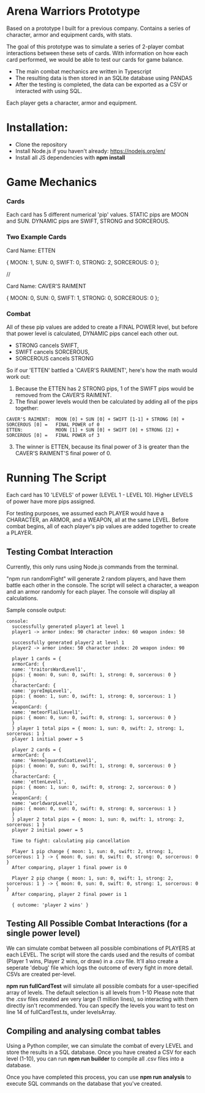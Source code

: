 # Arena Warriors Prototype
Based on a prototype I built for a previous company.  Contains a series of character, armor and equipment cards, with stats.

The goal of this prototype was to simulate a series of 2-player combat interactions between these sets of cards.  With information on how each card performed, we would be able to test our cards for game balance.

- The main combat mechanics are written in Typescript
- The resulting data is then stored in an SQLite database using PANDAS
- After the testing is completed, the data can be exported as a CSV or interacted with using SQL.

Each player gets a character, armor and equipment.

# Installation:

- Clone the repository
- Install Node.js if you haven't already: https://nodejs.org/en/
- Install all JS dependencies with **npm install**

# Game Mechanics

### Cards

Each card has 5 different numerical 'pip' values.  STATIC pips are MOON and SUN.  DYNAMIC pips are SWIFT, STRONG and SORCEROUS.

### Two Example Cards

  Card Name: ETTEN
  
  {
    MOON: 1,
    SUN: 0,
    SWIFT: 0,
    STRONG: 2,
    SORCEROUS: 0
  };

//

  Card Name: CAVER'S RAIMENT
  
  {
    MOON: 0,
    SUN: 0,
    SWIFT: 1,
    STRONG: 0,
    SORCEROUS: 0
  };


### Combat

All of these pip values are added to create a FINAL POWER level, but before that power level is calculated, DYNAMIC pips cancel each other out.

  - STRONG cancels SWIFT,
  - SWIFT cancels SORCEROUS,
  - SORCEROUS cancels STRONG

So if our 'ETTEN' battled a 'CAVER'S RAIMENT', here's how the math would work out:

  1. Because the ETTEN has 2 STRONG pips, 1 of the SWIFT pips would be removed from the CAVER'S RAIMENT.
  2. The final power levels would then be calculated by adding all of the pips together:

    CAVER'S RAIMENT:  MOON [0] + SUN [0] + SWIFT [1-1] + STRONG [0] + SORCEROUS [0] =   FINAL POWER of 0
    ETTEN:            MOON [1] + SUN [0] + SWIFT [0] + STRONG [2] + SORCEROUS [0] =   FINAL POWER of 3

  3. The winner is ETTEN, because its final power of 3 is greater than the CAVER'S RAIMENT'S final power of 0.
  
  
# Running The Script

Each card has 10 'LEVELS' of power (LEVEL 1 - LEVEL 10).  Higher LEVELS of power have more pips assigned.

For testing purposes, we assumed each PLAYER would have a CHARACTER, an ARMOR, and a WEAPON, all at the same LEVEL.  Before combat begins, all of each player's pip values are added together to create a PLAYER.

## Testing Combat Interaction

Currently, this only runs using Node.js commands from the terminal.

"npm run randomFight" will generate 2 random players, and have them battle each other in the console.  The script will select a character, a weapon and an armor randomly for each player.  The console will display all calculations.

Sample console output:
```neon
console:
  successfully generated player1 at level 1
  player1 -> armor index: 90 character index: 60 weapon index: 50

  successfully generated player2 at level 1
  player2 -> armor index: 50 character index: 20 weapon index: 90

  player 1 cards = {
  armorCard: {
  name: 'traitorsWardLevel1',
  pips: { moon: 0, sun: 0, swift: 1, strong: 0, sorcerous: 0 }
  },
  characterCard: {
  name: 'pyreImpLevel1',
  pips: { moon: 1, sun: 0, swift: 1, strong: 0, sorcerous: 1 }
  },
  weaponCard: {
  name: 'meteorFlailLevel1',
  pips: { moon: 0, sun: 0, swift: 0, strong: 1, sorcerous: 0 }
  }
  } player 1 total pips = { moon: 1, sun: 0, swift: 2, strong: 1, sorcerous: 1 }
  player 1 initial power = 5

  player 2 cards = {
  armorCard: {
  name: 'kennelguardsCoatLevel1',
  pips: { moon: 0, sun: 0, swift: 1, strong: 0, sorcerous: 0 }
  },
  characterCard: {
  name: 'ettenLevel1',
  pips: { moon: 1, sun: 0, swift: 0, strong: 2, sorcerous: 0 }
  },
  weaponCard: {
  name: 'worldwarpLevel1',
  pips: { moon: 0, sun: 0, swift: 0, strong: 0, sorcerous: 1 }
  }
  } player 2 total pips = { moon: 1, sun: 0, swift: 1, strong: 2, sorcerous: 1 }
  player 2 initial power = 5

  Time to fight: calculating pip cancellation

  Player 1 pip change { moon: 1, sun: 0, swift: 2, strong: 1, sorcerous: 1 } -> { moon: 0, sun: 0, swift: 0, strong: 0, sorcerous: 0 }
  After comparing, player 1 final power is 0

  Player 2 pip change { moon: 1, sun: 0, swift: 1, strong: 2, sorcerous: 1 } -> { moon: 0, sun: 0, swift: 0, strong: 1, sorcerous: 0 }
  After comparing, player 2 final power is 1

  { outcome: 'player 2 wins' }

```

## Testing All Possible Combat Interactions (for a single power level)

We can simulate combat between all possible combinations of PLAYERS at each LEVEL.  The script will store the cards used and the results of combat (Player 1 wins, Player 2 wins, or draw) in a .csv file.  It'll also create a seperate 'debug' file which logs the outcome of every fight in more detail.  CSVs are created per-level.

**npm run fullCardTest** will simulate all possible combats for a user-specified array of levels.  The default selection is all levels from 1-10  Please note that the .csv files created are very large (1 million lines), so interacting with them directly isn't recommended.  You can specify the levels you want to test on line 14 of fullCardTest.ts, under levelsArray.

## Compiling and analysing combat tables

Using a Python compiler, we can simulate the combat of every LEVEL and store the results in a SQL database.  Once you have created a CSV for each level (1-10), you can run **npm run builder** to compile all .csv files into a database.

Once you have completed this process, you can use **npm run analysis** to execute SQL commands on the database that you've created.
